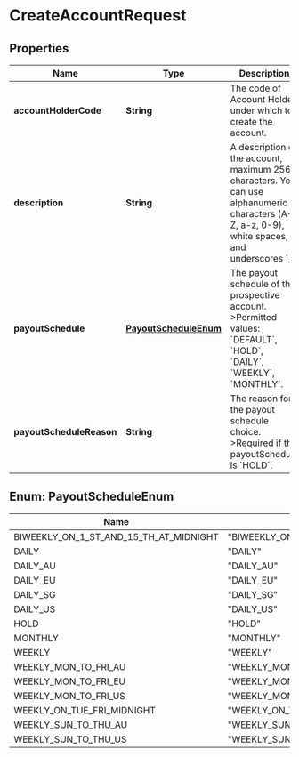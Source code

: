 

# CreateAccountRequest


## Properties

| Name | Type | Description | Notes |
|------------ | ------------- | ------------- | -------------|
|**accountHolderCode** | **String** | The code of Account Holder under which to create the account. |  |
|**description** | **String** | A description of the account, maximum 256 characters. You can use alphanumeric characters (A-Z, a-z, 0-9), white spaces, and underscores &#x60;_&#x60;. |  [optional] |
|**payoutSchedule** | [**PayoutScheduleEnum**](#PayoutScheduleEnum) | The payout schedule of the prospective account. &gt;Permitted values: &#x60;DEFAULT&#x60;, &#x60;HOLD&#x60;, &#x60;DAILY&#x60;, &#x60;WEEKLY&#x60;, &#x60;MONTHLY&#x60;. |  [optional] |
|**payoutScheduleReason** | **String** | The reason for the payout schedule choice. &gt;Required if the payoutSchedule is &#x60;HOLD&#x60;. |  [optional] |



## Enum: PayoutScheduleEnum

| Name | Value |
|---- | -----|
| BIWEEKLY_ON_1_ST_AND_15_TH_AT_MIDNIGHT | &quot;BIWEEKLY_ON_1ST_AND_15TH_AT_MIDNIGHT&quot; |
| DAILY | &quot;DAILY&quot; |
| DAILY_AU | &quot;DAILY_AU&quot; |
| DAILY_EU | &quot;DAILY_EU&quot; |
| DAILY_SG | &quot;DAILY_SG&quot; |
| DAILY_US | &quot;DAILY_US&quot; |
| HOLD | &quot;HOLD&quot; |
| MONTHLY | &quot;MONTHLY&quot; |
| WEEKLY | &quot;WEEKLY&quot; |
| WEEKLY_MON_TO_FRI_AU | &quot;WEEKLY_MON_TO_FRI_AU&quot; |
| WEEKLY_MON_TO_FRI_EU | &quot;WEEKLY_MON_TO_FRI_EU&quot; |
| WEEKLY_MON_TO_FRI_US | &quot;WEEKLY_MON_TO_FRI_US&quot; |
| WEEKLY_ON_TUE_FRI_MIDNIGHT | &quot;WEEKLY_ON_TUE_FRI_MIDNIGHT&quot; |
| WEEKLY_SUN_TO_THU_AU | &quot;WEEKLY_SUN_TO_THU_AU&quot; |
| WEEKLY_SUN_TO_THU_US | &quot;WEEKLY_SUN_TO_THU_US&quot; |



